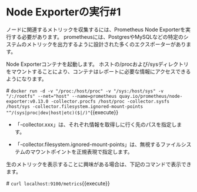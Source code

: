 # Node Exporterの実行#1  
ノードに関連するメトリックを収集するには、Prometheus Node Exporterを実行する必要があります。 prometheusには、PostgresやMySQLなどの特定のシステムのメトリックを出力するように設計された多くのエクスポーターがあります。  

Node Exporterコンテナを起動します。 ホストの/procおよび/sysディレクトリをマウントすることにより、コンテナはレポートに必要な情報にアクセスできるようになります。  

\# `docker run -d -v "/proc:/host/proc" -v "/sys:/host/sys" -v "/:/rootfs" --net="host" --name=prometheus quay.io/prometheus/node-exporter:v0.13.0 -collector.procfs /host/proc -collector.sysfs /host/sys -collector.filesystem.ignored-mount-points "^/(sys|proc|dev|host|etc)($|/)"`{{execute}}  

- 「-collector.xxx」は、それぞれ情報を取得しに行く先のパスを指定します。

- 「-collector.filesystem.ignored-mount-points」は、無視するファイルシステムのマウントポイントを正規表現で指定します。

生のメトリックを表示することに興味がある場合は、下記のコマンドで表示できます。

\# `curl localhost:9100/metrics`{{execute}}  

